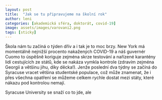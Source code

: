 ```yaml
---
layout: post
title:  "Jak se tu připravujeme na školní rok"
author: leni
categories: [akademická sféra, doktorát, covid-19]
image: assets/images/varovani2.png
tags: [sticky]
---
```


Škola nám tu začíná o týden dřív a i tak je to moc brzy. New York má momentálně nejnižší procento nakažených COVID-19 a náš guvernér Cuomo to úspěšně koriguje zejména skrze testování a nařízené karantény lidí cestujících ze států, kde se nakáza vymkla kontrole (zdravím zejména Georgii a většinu jihu, díky děcka!). Jenže poslední dva týdny se začíná do Syracuse vracet většina studentské populace, což může znamenat, že i přes všechna opatření se můžeme celkem rychle dostat mezi státy, které nákazu pod kontrolou nemají.

Syracuse University se snaží co to jde, ale 
